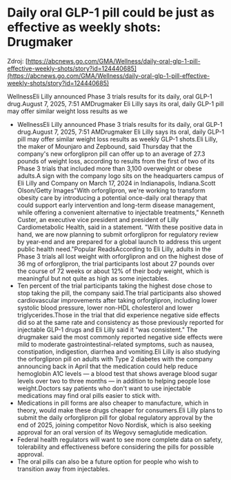 # Daily oral GLP-1 pill could be just as effective as weekly shots: Drugmaker

Zdroj: [https://abcnews.go.com/GMA/Wellness/daily-oral-glp-1-pill-effective-weekly-shots/story?id=124440685](https://abcnews.go.com/GMA/Wellness/daily-oral-glp-1-pill-effective-weekly-shots/story?id=124440685)

WellnessEli Lilly announced Phase 3 trials results for its daily, oral GLP-1 drug.August 7, 2025, 7:51 AMDrugmaker Eli Lilly says its oral, daily GLP-1 pill may offer similar weight loss results as we

- WellnessEli Lilly announced Phase 3 trials results for its daily, oral GLP-1 drug.August 7, 2025, 7:51 AMDrugmaker Eli Lilly says its oral, daily GLP-1 pill may offer similar weight loss results as weekly GLP-1 shots.Eli Lilly, the maker of Mounjaro and Zepbound, said Thursday that the company's new orforglipron pill can offer up to an average of 27.3 pounds of weight loss, according to results from the first of two of its Phase 3 trials that included more than 3,100 overweight or obese adults.A sign with the company logo sits on the headquarters campus of Eli Lilly and Company on March 17, 2024 in Indianapolis, Indiana.Scott Olson/Getty Images"With orforglipron, we're working to transform obesity care by introducing a potential once-daily oral therapy that could support early intervention and long-term disease management, while offering a convenient alternative to injectable treatments," Kenneth Custer, an executive vice president and president of Lilly Cardiometabolic Health, said in a statement. "With these positive data in hand, we are now planning to submit orforglipron for regulatory review by year-end and are prepared for a global launch to address this urgent public health need."Popular ReadsAccording to Eli Lilly, adults in the Phase 3 trials all lost weight with orforglipron and on the highest dose of 36 mg of orforglipron, the trial participants lost about 27 pounds over the course of 72 weeks or about 12% of their body weight, which is meaningful but not quite as high as some injectables.
- Ten percent of the trial participants taking the highest dose chose to stop taking the pill, the company said.The trial participants also showed cardiovascular improvements after taking orforglipron, including lower systolic blood pressure, lower non-HDL cholesterol and lower triglycerides.Those in the trial that did experience negative side effects did so at the same rate and consistency as those previously reported for injectable GLP-1 drugs and Eli Lilly said it "was consistent." The drugmaker said the most commonly reported negative side effects were mild to moderate gastrointestinal-related symptoms, such as nausea, constipation, indigestion, diarrhea and vomiting.Eli Lilly is also studying the orforglipron pill on adults with Type 2 diabetes with the company announcing back in April that the medication could help reduce hemoglobin A1C levels — a blood test that shows average blood sugar levels over two to three months — in addition to helping people lose weight.Doctors say patients who don't want to use injectable medications may find oral pills easier to stick with.
- Medications in pill forms are also cheaper to manufacture, which in theory, would make these drugs cheaper for consumers.Eli Lilly plans to submit the daily orforglipron pill for global regulatory approval by the end of 2025, joining competitor Novo Nordisk, which is also seeking approval for an oral version of its Wegovy semaglutide medication.
- Federal health regulators will want to see more complete data on safety, tolerability and effectiveness before considering the pills for possible approval.
- The oral pills can also be a future option for people who wish to transition away from injectables.
